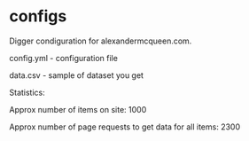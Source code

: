 # configs
Digger condiguration for alexandermcqueen.com.

config.yml - configuration file

data.csv - sample of dataset you get

Statistics:

Approx number of items on site: 1000

Approx number of page requests to get data for all items: 2300
